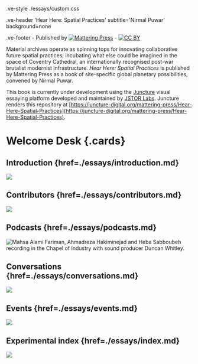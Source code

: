 .ve-style ./essays/custom.css

.ve-header 'Hear Here: Spatial Practices' subtitle='Nirmal Puwar' background=none

.ve-footer
    - Published by [![Mattering Press](https://www.matteringpress.org/wp-content/themes/matteringpress/img/mattering-press.png)](https://www.matteringpress.org/)
    - [![CC BY](https://licensebuttons.net/l/by/4.0/88x31.png)](https://creativecommons.org/licenses/by/4.0/)

Material archives operate as spinning tops for innovating collaborative future spatial practices; incubating what else could be imagined in the space of Coventry Cathedral, an internationally recognised post-war brutalist modernist infrastructure. *Hear Here: Spatial Practices* is published by Mattering Press as a book of site-specific global planetary possibilities, convened by Nirmal Puwar.

This book is currently under development using the [Juncture](https://www.juncture-digital.org/) visual essaying platform developed and maintained by [JSTOR Labs](https://labs.jstor.org/). Juncture renders this repository at [https://juncture-digital.org/mattering-press/Hear-Here-Spatial-Practices](https://juncture-digital.org/mattering-press/Hear-Here-Spatial-Practices).

# Welcome Desk {.cards}

## Introduction {href=./essays/introduction.md}

![](https://iiif.juncture-digital.org/thumbnail/wc:Coventry_Cathedral_2018.jpg)

## Contributors {href=./essays/contributors.md}

![](https://iiif.juncture-digital.org/thumbnail/wc:Coventry_Cathedral_Interior,_West_Midlands,_UK_-_Diliff.jpg)

## Podcasts {href=./essays/podcasts.md}

![Mahsa Alami Fariman, Ahmadreza Hakiminejad and Heba Sabboubeh recording in the Chapel of Industry with sound producer Duncan Whitley.](/media/MRH_(4-3)_001.jpg)

## Conversations {href=./essays/conversations.md}

![](https://iiif.juncture-digital.org/thumbnail/wc:Cathedral_of_St_Michael_(Coventry_Cathedral),_Priory_Street,_Coventry_(NHLE_Code_1342941)_(April_2025)_(Interior)_(3).jpg)

## Events {href=./essays/events.md}

![](https://iiif.juncture-digital.org/thumbnail/wc:Coventry_Cathedral,_February_2023_17.jpg)

## Experimental index {href=./essays/index.md}

![](https://iiif.juncture-digital.org/thumbnail/wc:Cathedral_of_St_Michael_(Coventry_Cathedral),_Priory_Street,_Coventry_(NHLE_Code_1342941)_(April_2025)_(4).jpg)